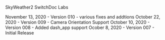 SkyWeather2
SwitchDoc Labs

November 13, 2020 - Version 010 - various fixes and addtions
October 22, 2020 - Version 009 - Camera Orientation Support 
October 10, 2020 - Version 008 - Added dash_app support
Ocober 8, 2020 - Version 007 - Initial Release

